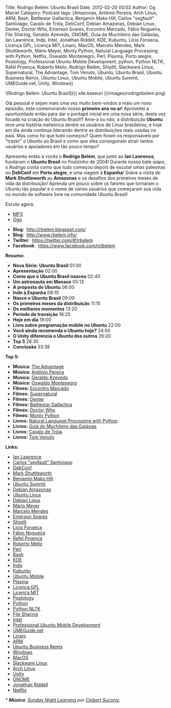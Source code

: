 Title: Rodrigo Belém: Ubuntu Brasil
Date: 2012-02-20 00:02
Author: Og Maciel
Category: Podcast
tags: [Amazonas, Antônio Pereira, Arch Linux, ARM, Bash, Battlestar Gallactica, Benjamin Mako Hill, Carlos "segfault" Santiviago, Cavalo de Tróia, DebConf, Debian Amazonas, Debian Linux, Dexter, Doctor Who, Emerson Soares, Encontro Marcado, Fábio Nogueira, File Sharing, Geraldo Azevedo, GNOME, Guia do Muchileiro das Galáxias, Ian Lawrence, Indp, Intel, Jonathan Riddell, KDE, Kubuntu, Lício Fonseca, Licença GPL, Licença MIT, Linaro, MacOS, Marcelo Mendes, Mark Shuttleworth, Mário Meyer, Monty Python, Natural Language Processing with Python, Netflix, Oswaldo Montenegro, Perl, Plasma, Porto alegre, Postology, Professional Ubuntu Mobile Development, python, Python NLTK, Rafel Proença, Roberto Mello, Rodrigo Belém, ShiptIt, Slackware Linux, Supernatural, The Advantage, Tom Venuto, Ubuntu, Ubuntu Brasil, Ubuntu Business Remix, Ubuntu Linux, Ubuntu Mobile, Ubuntu Summit, UMEGuide.net, Unity, Windows]


![Rodrigo Belém: Ubuntu Brasil]({{ site.baseurl }}/images/rodrigobelem.png)

Olá pessoal e sejam mais uma vez muito bem-vindos a mais um novo episódio,
este comemorando nosso **primeiro ano no ar**! Aproveitei a oportunidade
então para dar o pontapé inicial em uma nova série, desta vez focada na
criação do Ubuntu Brasil!!! Ame-a ou não, a distribuição **Ubuntu** teve
uma história meteórica dentre os usuários de Linux brasileiros, e hoje
em dia ainda continua liderando dentre as distribuições mais usadas no
país. Mas como foi que tudo começou? Quem foram os responsáveis por
"trazer" o Ubuntu ao Brasil e como que eles conseguiram atrair tantos
usuários e apoiadores em tão pouco tempo?

Apresento então a vocês o **Rodrigo Belém**, que junto ao **Ian
Lawrence**, fundaram o **Ubuntu Brasil** no finalzinho de 2004! Durante
nosso bate-papo, o Rodrigo conta como que tudo começou depois de escutar
umas palestras no **DebConf** em **Porto alegre**, e uma viagem à
**Espanha**! Sobre a visita do **Mark Shuttleworth** ao **Amazonas** e
os desafios dos primeiros meses de vida da distribuição! Aprenda um
pouco sobre os fatores que tornaram o Ubuntu tão popular e o nome de
vários usuários que começaram sua vida no mundo de software livre na
comunidade Ubuntu Brasil!

Escute agora:
* [MP3](http://downloads.ogmaciel.com/castalio-podcast-30.mp3)
* [Ogg](http://downloads.ogmaciel.com/castalio-podcast-30.ogg)

-   **Blog**:  <http://rbelem.blogspot.com/>
-   **Blog**:  <http://www.rbelem.info/>
-   **Twitter**:  <https://twitter.com/#!/rbelem>
-   **Facebook**:  <https://www.facebook.com/rclbelem>

**Resumo:**

-   **Nova Série: Ubuntu Brasil** 01:00
-   **Apresentação** 02:00
-   **Como que o Ubuntu Brasil nasceu** 02:40
-   **Um astronauta em Manaus** 05:13
-   **A proposta do Ubuntu** 06:00
-   **Indo à Espanha** 08:10
-   **Nasce o Ubuntu Brasil** 09:00
-   **Os primeiros meses da distribuição** 11:15
-   **Os melhores momentos** 13:20
-   **Período de transição** 16:25
-   **Hoje em dia** 19:00
-   **Livro sobre programação mobile no Ubuntu** 22:00
-   **Você ainda recomenda o Ubuntu hoje?** 24:50
-   **O Unity diferencia o Ubuntu dos outros** 26:20
-   **Top 5** 28:30
-   **Conclusão** 33:38

**Top 5:**

-   **Música:** [The
    Advantage](http://www.last.fm/search?q=The+Advantage)
-   **Música:** [Antônio
    Pereira](http://www.last.fm/search?q=Antônio+Pereira)
-   **Música:** [Geraldo
    Azevedo](http://www.last.fm/search?q=Geraldo+Azevedo)
-   **Música:** [Oswaldo
    Montenegro](http://www.last.fm/search?q=Oswaldo+Montenegro)
-   **Filmes:** [Encontro
    Marcado](http://www.imdb.com/find?s=all&q=Encontro+Marcado)
-   **Filmes:**
    [Supernatural](http://www.imdb.com/find?s=all&q=Supernatural)
-   **Filmes:** [Dexter](http://www.imdb.com/find?s=all&q=Dexter)
-   **Filmes:** [Battlestar
    Gallactica](http://www.imdb.com/find?s=all&q=Battlestar+Gallactica)
-   **Filmes:** [Doctor
    Who](http://www.imdb.com/find?s=all&q=Doctor+Who)
-   **Filmes:** [Monty
    Python](http://www.imdb.com/find?s=all&q=Monty+Python)
-   **Livros:** [Natural Language Processing with
    Python](http://www.amazon.com/s/ref=nb_sb_noss?url=search-alias%3Dstripbooks&field-keywords=Natural+Language+Processing+with+Python)
-   **Livros:** [Guía do Muchileiro das
    Galáxias](http://www.amazon.com/s/ref=nb_sb_noss?url=search-alias%3Dstripbooks&field-keywords=Guia+do+Muchileiro+das+Galáxias)
-   **Livros:** [Cavalo de
    Tróia](http://www.amazon.com/s/ref=nb_sb_noss?url=search-alias%3Dstripbooks&field-keywords=Cavalo+de+Tróia)
-   **Livros:** [Tom
    Venuto](http://www.amazon.com/s/ref=nb_sb_noss?url=search-alias%3Dstripbooks&field-keywords=Tom+Venuto)

**Links:**

-   [Ian Lawrence](https://duckduckgo.com/?q=Ian+Lawrence)
-   [Carlos "segfault" Santiviago](https://duckduckgo.com/?q=Carlos+)
-   [DebConf](https://duckduckgo.com/?q=DebConf)
-   [Mark Shuttleworth](https://duckduckgo.com/?q=Mark+Shuttleworth)
-   [Benjamin Mako Hill](https://duckduckgo.com/?q=Benjamin+Mako+Hill)
-   [Ubuntu Summit](https://duckduckgo.com/?q=Ubuntu+Summit)
-   [Debian Amazonas](https://duckduckgo.com/?q=Debian+Amazonas)
-   [Ubuntu Linux](https://duckduckgo.com/?q=Ubuntu+Linux)
-   [Debian Linux](https://duckduckgo.com/?q=Debian+Linux)
-   [Mário Meyer](https://duckduckgo.com/?q=Mário+Meyer)
-   [Marcelo Mendes](https://duckduckgo.com/?q=Marcelo+Mendes)
-   [Emerson Soares](https://duckduckgo.com/?q=Emerson+Soares)
-   [ShiptIt](https://duckduckgo.com/?q=ShiptIt)
-   [Lício Fonseca](https://duckduckgo.com/?q=Lício+Fonseca)
-   [Fábio Nogueira](https://duckduckgo.com/?q=Fábio+Nogueira)
-   [Rafel Proença](https://duckduckgo.com/?q=Rafel+Proença)
-   [Roberto Mello](https://duckduckgo.com/?q=Roberto+Mello)
-   [Perl](https://duckduckgo.com/?q=Perl)
-   [Bash](https://duckduckgo.com/?q=Bash)
-   [KDE](https://duckduckgo.com/?q=KDE)
-   [Indp](https://duckduckgo.com/?q=Indp)
-   [Kubuntu](https://duckduckgo.com/?q=Kubuntu)
-   [Ubuntu Mobile](https://duckduckgo.com/?q=Ubuntu+Mobile)
-   [Plasma](https://duckduckgo.com/?q=Plasma)
-   [Licença GPL](https://duckduckgo.com/?q=Licença+GPL)
-   [Licença MIT](https://duckduckgo.com/?q=Licença+MIT)
-   [Postology](https://duckduckgo.com/?q=Postology)
-   [Python](https://duckduckgo.com/?q=Python)
-   [Python NLTK](https://duckduckgo.com/?q=Python+NLTK)
-   [File Sharing](https://duckduckgo.com/?q=File+Sharing)
-   [Intel](https://duckduckgo.com/?q=Intel)
-   [Professional Ubuntu Mobile
    Development](https://duckduckgo.com/?q=Professional+Ubuntu+Mobile+Development)
-   [UMEGuide.net](https://duckduckgo.com/?q=UMEGuide.net)
-   [Linaro](https://duckduckgo.com/?q=Linaro)
-   [ARM](https://duckduckgo.com/?q=ARM)
-   [Ubuntu Business
    Remix](https://duckduckgo.com/?q=Ubuntu+Business+Remix)
-   [Windows](https://duckduckgo.com/?q=Windows)
-   [MacOS](https://duckduckgo.com/?q=MacOS)
-   [Slackware Linux](https://duckduckgo.com/?q=Slackware+Linux)
-   [Arch Linux](https://duckduckgo.com/?q=Arch+Linux)
-   [Unity](https://duckduckgo.com/?q=Unity)
-   [GNOME](https://duckduckgo.com/?q=GNOME)
-   [Jonathan Riddell](https://duckduckgo.com/?q=Jonathan+Riddell)
-   [Netflix](https://duckduckgo.com/?q=Netflix)

*\* **Música**: [Sunday Night
Learning](http://soundcloud.com/clebertsuconic/sunday-night-lerning "http://soundcloud.com/clebertsuconic/sunday-night-lerning")
por [Clebert
Suconic](http://soundcloud.com/clebertsuconic "http://soundcloud.com/clebertsuconic").*
